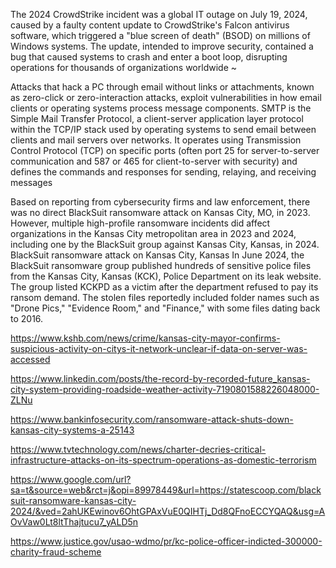 The 2024 CrowdStrike incident was a global IT outage on July 19, 2024, caused by a faulty content update to CrowdStrike's Falcon antivirus software, which triggered a "blue screen of death" (BSOD) on millions of Windows systems. The update, intended to improve security, contained a bug that caused systems to crash and enter a boot loop, disrupting operations for thousands of organizations worldwide
~ 

Attacks that hack a PC through email without links or attachments, known as zero-click or zero-interaction attacks, exploit vulnerabilities in how email clients or operating systems process message components. SMTP is the Simple Mail Transfer Protocol, a client-server application layer protocol within the TCP/IP stack used by operating systems to send email between clients and mail servers over networks. It operates using Transmission Control Protocol (TCP) on specific ports (often port 25 for server-to-server communication and 587 or 465 for client-to-server with security) and defines the commands and responses for sending, relaying, and receiving messages


Based on reporting from cybersecurity firms and law enforcement, there was no direct BlackSuit ransomware attack on Kansas City, MO, in 2023. However, multiple high-profile ransomware incidents did affect organizations in the Kansas City metropolitan area in 2023 and 2024, including one by the BlackSuit group against Kansas City, Kansas, in 2024. 
BlackSuit ransomware attack on Kansas City, Kansas
In June 2024, the BlackSuit ransomware group published hundreds of sensitive police files from the Kansas City, Kansas (KCK), Police Department on its leak website. 
The group listed KCKPD as a victim after the department refused to pay its ransom demand.
The stolen files reportedly included folder names such as "Drone Pics," "Evidence Room," and "Finance," with some files dating back to 2016. 


https://www.kshb.com/news/crime/kansas-city-mayor-confirms-suspicious-activity-on-citys-it-network-unclear-if-data-on-server-was-accessed

https://www.linkedin.com/posts/the-record-by-recorded-future_kansas-city-system-providing-roadside-weather-activity-7190801588226048000-ZLNu

https://www.bankinfosecurity.com/ransomware-attack-shuts-down-kansas-city-systems-a-25143

https://www.tvtechnology.com/news/charter-decries-critical-infrastructure-attacks-on-its-spectrum-operations-as-domestic-terrorism

https://www.google.com/url?sa=t&source=web&rct=j&opi=89978449&url=https://statescoop.com/blacksuit-ransomware-kansas-city-2024/&ved=2ahUKEwinov6OhtGPAxVuE0QIHTj_Dd8QFnoECCYQAQ&usg=AOvVaw0Lt8ltThajtucu7_yALD5n

https://www.justice.gov/usao-wdmo/pr/kc-police-officer-indicted-300000-charity-fraud-scheme
